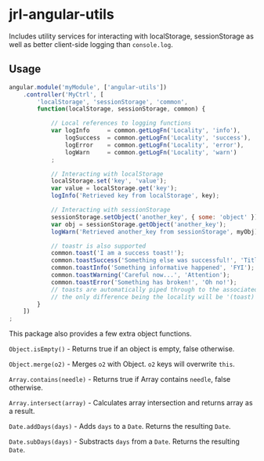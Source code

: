# jrl-angular-utils

Includes utility services for interacting with localStorage, sessionStorage as well as better client-side logging than `console.log`. 

## Usage

```javascript
angular.module('myModule', ['angular-utils'])
    .controller('MyCtrl', [
        'localStorage', 'sessionStorage', 'common',
        function(localStorage, sessionStorage, common) {

            // Local references to logging functions
            var logInfo     = common.getLogFn('Locality', 'info'),
                logSuccess  = common.getLogFn('Locality', 'success'),
                logError    = common.getLogFn('Locality', 'error'),
                logWarn     = common.getLogFn('Locality', 'warn')
            ;

            // Interacting with localStorage
            localStorage.set('key', 'value');
            var value = localStorage.get('key');
            logInfo('Retrieved key from localStorage', key);

            // Interacting with sessionStorage
            sessionStorage.setObject('another_key', { some: 'object' });
            var obj = sessionStorage.getObject('another_key');
            logWarn('Retrieved another_key from sessionStorage', myObj);

            // toastr is also supported
            common.toast('I am a success toast!');
            common.toastSuccess('Something else was successful!', 'Titles Sometimes Help');
            common.toastInfo('Something informative happened', 'FYI');
            common.toastWarning('Careful now...', 'Attention');
            common.toastError('Something has broken!', 'Oh no!');
            // toasts are automatically piped through to the associated log function,
            // the only difference being the locality will be '(toast)'
        }
    ])
;
```

This package also provides a few extra object functions.

`Object.isEmpty()`          - Returns true if an object is empty, false otherwise.

`Object.merge(o2)`          - Merges `o2` with Object. `o2` keys will overwrite `this`.

`Array.contains(needle)`    - Returns true if Array contains `needle`, false otherwise.

`Array.intersect(array)`    - Calculates array intersection and returns array as a result.

`Date.addDays(days)`        - Adds `days` to a `Date`. Returns the resulting `Date`.

`Date.subDays(days)`        - Substracts `days` from a `Date`. Returns the resulting `Date`.
